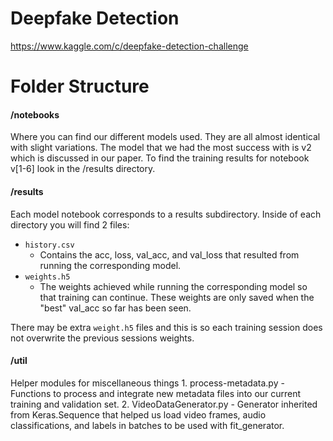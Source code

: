 # Deepfake Detection

https://www.kaggle.com/c/deepfake-detection-challenge

# Folder Structure

#### /notebooks
Where you can find our different models used.  They are all almost identical with slight variations.  The model that we had the most success with is v2 which is discussed in our paper.  To find the training results for notebook v[1-6] look in the /results directory.

#### /results
Each model notebook corresponds to a results subdirectory.  Inside of each directory you will find 2 files:
- `history.csv`
    - Contains the acc, loss, val_acc, and val_loss that resulted from running the corresponding model.
- `weights.h5`
    - The weights achieved while running the corresponding model so that training can continue.  These weights are only saved when the "best" val_acc so far has been seen.

There may be extra `weight.h5` files and this is so each training session does not overwrite the previous sessions weights.

#### /util
Helper modules for miscellaneous things
    1. process-metadata.py
        - Functions to process and integrate new metadata files into our current training and validation set.
    2. VideoDataGenerator.py
        - Generator inherited from Keras.Sequence that helped us load video frames, audio classifications, and labels in batches to be used with fit_generator.
